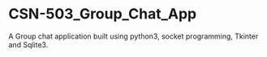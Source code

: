 # CSN-503_Group_Chat_App

A Group chat application built using python3, socket programming, Tkinter and Sqlite3.

